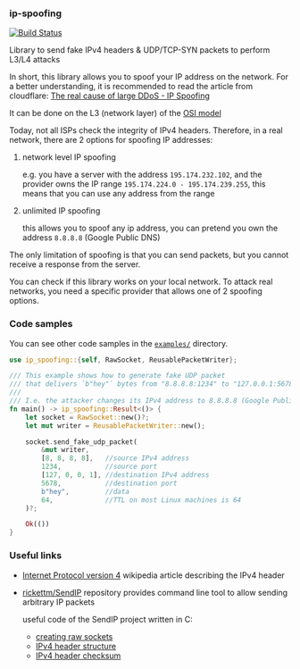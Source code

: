 ### ip-spoofing

[![Build Status](https://github.com/StackOverflowExcept1on/ip-spoofing/workflows/CI/badge.svg)](https://github.com/StackOverflowExcept1on/ip-spoofing/actions)

Library to send fake IPv4 headers & UDP/TCP-SYN packets to perform L3/L4 attacks

In short, this library allows you to spoof your IP address on the network. For a better understanding, it is recommended
to read the article from cloudflare:
[The real cause of large DDoS - IP Spoofing](https://blog.cloudflare.com/the-root-cause-of-large-ddos-ip-spoofing/)

It can be done on the L3 (network layer) of the [OSI model](https://en.wikipedia.org/wiki/OSI_model#Layer_architecture)

Today, not all ISPs check the integrity of IPv4 headers.
Therefore, in a real network, there are 2 options for spoofing IP addresses:

1. network level IP spoofing

   e.g. you have a server with the address `195.174.232.102`, and the provider owns the IP
   range `195.174.224.0 - 195.174.239.255`, this means that you can use any address from the range

2. unlimited IP spoofing

   this allows you to spoof any ip address, you can pretend you own the address `8.8.8.8` (Google Public DNS)

The only limitation of spoofing is that you can send packets, but you cannot receive a response from the server.

You can check if this library works on your local network.
To attack real networks, you need a specific provider that allows one of 2 spoofing options.

### Code samples

You can see other code samples in the [`examples/`](examples) directory.

```rust
use ip_spoofing::{self, RawSocket, ReusablePacketWriter};

/// This example shows how to generate fake UDP packet
/// that delivers `b"hey"` bytes from "8.8.8.8:1234" to "127.0.0.1:5678".
///
/// I.e. the attacker changes its IPv4 address to 8.8.8.8 (Google Public DNS)
fn main() -> ip_spoofing::Result<()> {
    let socket = RawSocket::new()?;
    let mut writer = ReusablePacketWriter::new();

    socket.send_fake_udp_packet(
        &mut writer,
        [8, 8, 8, 8],   //source IPv4 address
        1234,           //source port
        [127, 0, 0, 1], //destination IPv4 address
        5678,           //destination port
        b"hey",         //data
        64,             //TTL on most Linux machines is 64
    )?;

    Ok(())
}
```

### Useful links

- [Internet Protocol version 4](https://en.wikipedia.org/wiki/Internet_Protocol_version_4) wikipedia article describing
  the IPv4 header

- [rickettm/SendIP](https://github.com/rickettm/SendIP) repository provides command line tool to allow sending arbitrary
  IP packets

  useful code of the SendIP project written in C:
    - [creating raw sockets](https://github.com/rickettm/SendIP/blob/aad12a001157489ab9053c8665e09aec24a2ff6d/sendip.c#L143)
    - [IPv4 header structure](https://github.com/rickettm/SendIP/blob/aad12a001157489ab9053c8665e09aec24a2ff6d/ipv4.h)
    - [IPv4 header checksum](https://github.com/rickettm/SendIP/blob/aad12a001157489ab9053c8665e09aec24a2ff6d/csum.c)
